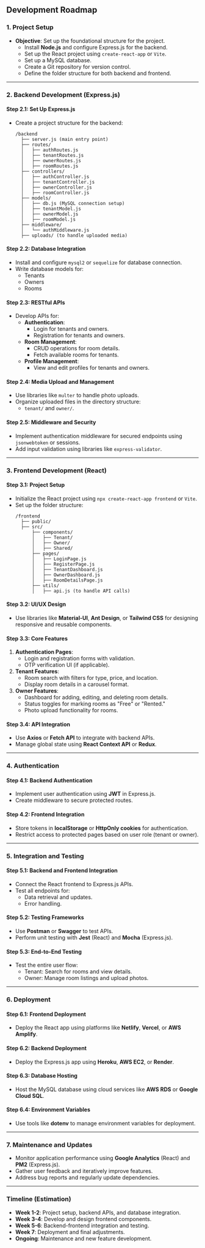 ## **Development Roadmap**

### **1. Project Setup**
- **Objective**: Set up the foundational structure for the project.
  - Install **Node.js** and configure Express.js for the backend.
  - Set up the React project using `create-react-app` or `Vite`.
  - Set up a MySQL database.
  - Create a Git repository for version control.
  - Define the folder structure for both backend and frontend.

---

### **2. Backend Development (Express.js)**
#### **Step 2.1: Set Up Express.js**
- Create a project structure for the backend:
  ```
  /backend
    ├── server.js (main entry point)
    ├── routes/
    │   ├── authRoutes.js
    │   ├── tenantRoutes.js
    │   ├── ownerRoutes.js
    │   ├── roomRoutes.js
    ├── controllers/
    │   ├── authController.js
    │   ├── tenantController.js
    │   ├── ownerController.js
    │   ├── roomController.js
    ├── models/
    │   ├── db.js (MySQL connection setup)
    │   ├── tenantModel.js
    │   ├── ownerModel.js
    │   ├── roomModel.js
    ├── middleware/
    │   └── authMiddleware.js
    ├── uploads/ (to handle uploaded media)
  ```

#### **Step 2.2: Database Integration**
- Install and configure `mysql2` or `sequelize` for database connection.
- Write database models for:
  - Tenants
  - Owners
  - Rooms

#### **Step 2.3: RESTful APIs**
- Develop APIs for:
  - **Authentication**:
    - Login for tenants and owners.
    - Registration for tenants and owners.
  - **Room Management**:
    - CRUD operations for room details.
    - Fetch available rooms for tenants.
  - **Profile Management**:
    - View and edit profiles for tenants and owners.

#### **Step 2.4: Media Upload and Management**
- Use libraries like `multer` to handle photo uploads.
- Organize uploaded files in the directory structure:
  - `tenant/` and `owner/`.

#### **Step 2.5: Middleware and Security**
- Implement authentication middleware for secured endpoints using `jsonwebtoken` or sessions.
- Add input validation using libraries like `express-validator`.

---

### **3. Frontend Development (React)**
#### **Step 3.1: Project Setup**
- Initialize the React project using `npx create-react-app frontend` or `Vite`.
- Set up the folder structure:
  ```
  /frontend
    ├── public/
    ├── src/
        ├── components/
        │   ├── Tenant/
        │   ├── Owner/
        │   ├── Shared/
        ├── pages/
        │   ├── LoginPage.js
        │   ├── RegisterPage.js
        │   ├── TenantDashboard.js
        │   ├── OwnerDashboard.js
        │   ├── RoomDetailsPage.js
        ├── utils/
        │   ├── api.js (to handle API calls)
  ```

#### **Step 3.2: UI/UX Design**
- Use libraries like **Material-UI**, **Ant Design**, or **Tailwind CSS** for designing responsive and reusable components.

#### **Step 3.3: Core Features**
1. **Authentication Pages**:
   - Login and registration forms with validation.
   - OTP verification UI (if applicable).
2. **Tenant Features**:
   - Room search with filters for type, price, and location.
   - Display room details in a carousel format.
3. **Owner Features**:
   - Dashboard for adding, editing, and deleting room details.
   - Status toggles for marking rooms as "Free" or "Rented."
   - Photo upload functionality for rooms.

#### **Step 3.4: API Integration**
- Use **Axios** or **Fetch API** to integrate with backend APIs.
- Manage global state using **React Context API** or **Redux**.

---

### **4. Authentication**
#### **Step 4.1: Backend Authentication**
- Implement user authentication using **JWT** in Express.js.
- Create middleware to secure protected routes.

#### **Step 4.2: Frontend Integration**
- Store tokens in **localStorage** or **HttpOnly cookies** for authentication.
- Restrict access to protected pages based on user role (tenant or owner).

---

### **5. Integration and Testing**
#### **Step 5.1: Backend and Frontend Integration**
- Connect the React frontend to Express.js APIs.
- Test all endpoints for:
  - Data retrieval and updates.
  - Error handling.

#### **Step 5.2: Testing Frameworks**
- Use **Postman** or **Swagger** to test APIs.
- Perform unit testing with **Jest** (React) and **Mocha** (Express.js).

#### **Step 5.3: End-to-End Testing**
- Test the entire user flow:
  - Tenant: Search for rooms and view details.
  - Owner: Manage room listings and upload photos.

---

### **6. Deployment**
#### **Step 6.1: Frontend Deployment**
- Deploy the React app using platforms like **Netlify**, **Vercel**, or **AWS Amplify**.

#### **Step 6.2: Backend Deployment**
- Deploy the Express.js app using **Heroku**, **AWS EC2**, or **Render**.

#### **Step 6.3: Database Hosting**
- Host the MySQL database using cloud services like **AWS RDS** or **Google Cloud SQL**.

#### **Step 6.4: Environment Variables**
- Use tools like **dotenv** to manage environment variables for deployment.

---

### **7. Maintenance and Updates**
- Monitor application performance using **Google Analytics** (React) and **PM2** (Express.js).
- Gather user feedback and iteratively improve features.
- Address bug reports and regularly update dependencies.

---

### **Timeline (Estimation)**
- **Week 1-2**: Project setup, backend APIs, and database integration.
- **Week 3-4**: Develop and design frontend components.
- **Week 5-6**: Backend-frontend integration and testing.
- **Week 7**: Deployment and final adjustments.
- **Ongoing**: Maintenance and new feature development.
